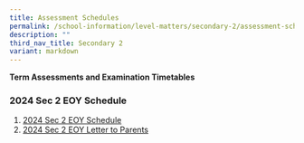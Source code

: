 ```yaml
---
title: Assessment Schedules
permalink: /school-information/level-matters/secondary-2/assessment-schedules/
description: ""
third_nav_title: Secondary 2
variant: markdown
---
```

**Term Assessments and Examination Timetables**

### 2024 Sec 2 EOY Schedule

1. [2024 Sec 2 EOY Schedule](/files/Examination%20Timetables/2024%20Exam%20Timetables/EOY/2024_Sec_2_EOY_TT.pdf)
2. [2024 Sec 2 EOY Letter to Parents](/files/Level%20Matters/S2/2024_Letter_to_Parents_EOY_Sec_2.pdf)